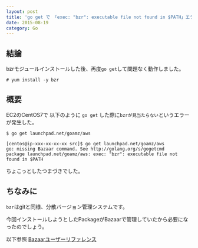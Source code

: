 ```yaml
---
layout: post
title: 'go get で 「exec: "bzr": executable file not found in $PATH」エラー対策'
date: 2015-08-19
category: Go
---
```



## 結論

bzrモジュールインストールした後、再度`go get`して問題なく動作しました。

```
# yum install -y bzr
```



## 概要

EC2のCentOS7で
以下のように `go get` した際に`bzrが見当たらない`というエラーが発生した。

```
$ go get launchpad.net/goamz/aws

[centos@ip-xxx-xx-xx-xx src]$ go get launchpad.net/goamz/aws
go: missing Bazaar command. See http://golang.org/s/gogetcmd
package launchpad.net/goamz/aws: exec: "bzr": executable file not found in $PATH
```

ちょこっとしたつまづきでした。


## ちなみに
`bzr`はgitと同様、分散バージョン管理システムです。

今回インストールしようとしたPackageがBazaarで管理していたから必要になったのでしょう。

以下参照
[Bazaarユーザーリファレンス](http://doc.bazaar.canonical.com/beta/ja/user-reference/index.html)
